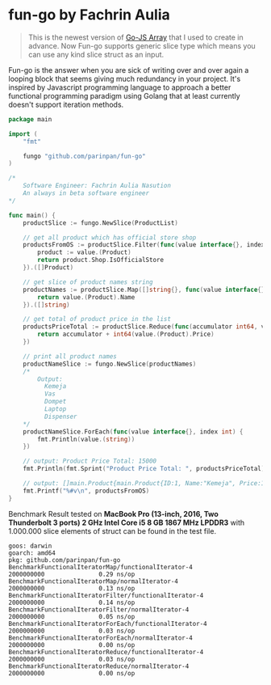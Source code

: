 
# fun-go by Fachrin Aulia

> This is the newest version of [Go-JS Array](https://github.com/parinpan/gojs-array) that I used to create in advance. Now Fun-go supports generic slice type which means you can use any kind slice struct as an input.

Fun-go is the answer when you are sick of writing over and over again a looping block that seems giving much redundancy in your project. It's inspired by Javascript programming language to approach a better functional programming paradigm using Golang that at least currently doesn't support iteration methods.

```go
package main

import (
	"fmt"

	fungo "github.com/parinpan/fun-go"
)

/*
	Software Engineer: Fachrin Aulia Nasution
	An always in beta software engineer
*/

func main() {
	productSlice := fungo.NewSlice(ProductList)

	// get all product which has official store shop
	productsFromOS := productSlice.Filter(func(value interface{}, index int) bool {
		product := value.(Product)
		return product.Shop.IsOfficialStore
	}).([]Product)

	// get slice of product names string
	productNames := productSlice.Map([]string{}, func(value interface{}, index int) interface{} {
		return value.(Product).Name
	}).([]string)

	// get total of product price in the list
	productsPriceTotal := productSlice.Reduce(func(accumulator int64, value interface{}) int64 {
		return accumulator + int64(value.(Product).Price)
	})

	// print all product names
	productNameSlice := fungo.NewSlice(productNames)
	/*
		Output:
		  Kemeja
		  Vas
		  Dompet
		  Laptop
		  Dispenser
	*/
	productNameSlice.ForEach(func(value interface{}, index int) {
		fmt.Println(value.(string))
	})

	// output: Product Price Total: 15000
	fmt.Println(fmt.Sprint("Product Price Total: ", productsPriceTotal))

	// output: []main.Product{main.Product{ID:1, Name:"Kemeja", Price:1000, Shop:main.Shop{Name:"shop #1", IsOfficialStore:true}}, main.Product{ID:3, Name:"Dompet", Price:3000, Shop:main.Shop{Name:"shop #3", IsOfficialStore:true}}, main.Product{ID:5, Name:"Dispenser", Price:5000, Shop:main.Shop{Name:"shop #5", IsOfficialStore:true}}}
	fmt.Printf("%#v\n", productsFromOS)
}
```

Benchmark Result tested on **MacBook Pro (13-inch, 2016, Two Thunderbolt 3 ports) 2 GHz Intel Core i5 8 GB 1867 MHz LPDDR3** with 1.000.000 slice elements of struct can be found in the test file.
```
goos: darwin
goarch: amd64
pkg: github.com/parinpan/fun-go
BenchmarkFunctionalIteratorMap/functionalIterator-4             2000000000               0.29 ns/op
BenchmarkFunctionalIteratorMap/normalIterator-4                 2000000000               0.13 ns/op
BenchmarkFunctionalIteratorFilter/functionalIterator-4          2000000000               0.14 ns/op
BenchmarkFunctionalIteratorFilter/normalIterator-4              2000000000               0.05 ns/op
BenchmarkFunctionalIteratorForEach/functionalIterator-4         2000000000               0.03 ns/op
BenchmarkFunctionalIteratorForEach/normalIterator-4             2000000000               0.00 ns/op
BenchmarkFunctionalIteratorReduce/functionalIterator-4          2000000000               0.03 ns/op
BenchmarkFunctionalIteratorReduce/normalIterator-4              2000000000               0.00 ns/op
```
